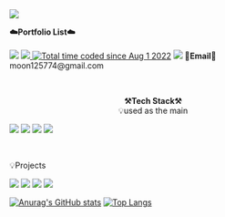<img src="https://capsule-render.vercel.app/api?type=Waving&color=auto&height=300&section=header&text=Welcome%20%&animation=twinkling&fontSize=90&fontAlignY=38&desc=Moon's%20GitHub%20Profile" />

<p align="left">
    <Strong>☁️Portfolio List☁️</Strong><br><br>
    <a href="https://velog.io/@kuim75"><img src="https://img.shields.io/badge/Velog-20C997?style=flat-square&logo=Velog&logoColor=white"/></a>
    <a href="https://curious-bubbler-f7d.notion.site/HOME-97b90076e25c4f91a84ae7e04028819c" target="_blank"><img src="https://img.shields.io/badge/Notion-000000?style=flat-square&logo=Notion&logoColor=white"/>
    <a href="https://wakatime.com/@182dff72-168b-467b-ad05-30feb9d9a130"><img src="https://wakatime.com/badge/user/182dff72-168b-467b-ad05-30feb9d9a130.svg" alt="Total time coded since Aug 1 2022" /></a>
   <a href="https://hits.seeyoufarm.com"><img src="https://hits.seeyoufarm.com/api/count/incr/badge.svg?url=https%3A%2F%2Fgithub.com%2FMoonSangWon%2Fhit-counter&count_bg=%2379C83D&title_bg=%23555555&icon=&icon_color=%23E7E7E7&title=hits&edge_flat=false"/></a>
<Strong>📧Email📧</Strong><br>moon125774@gmail.com<br>

</p>
<br>
<p align="center">
    <Strong>⚒️Tech Stack⚒️</Strong><br>
    💡used as the main
</p>
<p align="left" display="inline-block">
  <img src="https://img.shields.io/badge/JAVA-007396?style=for-the-badge&logo=java&logoColor=white"> 
    <img src="https://img.shields.io/badge/Spring-6DB33F?style=for-the-badge&logo=Spring&logoColor=white">
    <img src="https://img.shields.io/badge/SpringBoot-6DB33F?style=for-the-badge&logo=SpringBoot&logoColor=white">
    <img src="https://img.shields.io/badge/Python-3776AB?style=for-the-badge&logo=Python&logoColor=white"> 
</p><br>

<p align="left">
    💡Projects
</p>

<p align="left" display="inline-block">
  <img src="https://img.shields.io/badge/javascript-F7DF1E?style=for-the-badge&logo=javascript&logoColor=black">
  <img src="https://img.shields.io/badge/css-1572B6?style=for-the-badge&logo=css3&logoColor=white">
  <img src="https://img.shields.io/badge/html-E34F26?style=for-the-badge&logo=html5&logoColor=white">
  <img src="https://img.shields.io/badge/C-A8B9CC?style=for-the-badge&logo=C&logoColor=white"> 
</p>

[![Anurag's GitHub stats](https://github-readme-stats.vercel.app/api?username=moonsangwon)](https://github.com/moonsangwon/github-readme-stats)
[![Top Langs](https://github-readme-stats.vercel.app/api/top-langs/?username=moonsangwon&layout=compact)](https://github.com/anuraghazra/github-readme-stats)
<br><br>

